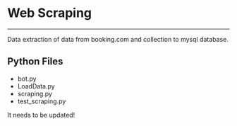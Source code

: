 <!DOCTYPE html>
<html lang="en">
<head>
    <meta charset="UTF-8">
</head>
<body>
    <h1> Web Scraping</h1>
    <hr>
    <p> Data extraction of data from booking.com and collection to mysql database. </p>
    <h2> Python Files </h2>
  <ul>
      <li> bot.py </li>
      <li> LoadData.py </li>
      <li> scraping.py</li>
      <li > test_scraping.py</li>
  </ul>
<div>
 <p> It needs to be updated!</p>
</div>

</body>


